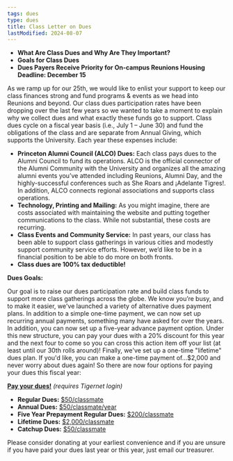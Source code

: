 ```yaml
---
tags: dues
type: dues
title: Class Letter on Dues
lastModified: 2024-08-07
---
```

 - **What Are Class Dues and Why Are They Important?**
 - **Goals for Class Dues**
 - **Dues Payers Receive Priority for On-campus Reunions Housing Deadline: December 15**

As we ramp up for our 25th, we would like to enlist your support to keep our class finances strong and fund programs & events as we head into Reunions and beyond. Our class dues participation rates have been dropping over the last few years so we wanted to take a moment to explain why we collect dues and what exactly these funds go to support. Class dues cycle on a fiscal year basis (i.e., July 1 – June 30) and fund the obligations of the class and are separate from Annual Giving, which supports the University. Each year these expenses include:

- **Princeton Alumni Council (ALCO) Dues:** Each class pays dues to the Alumni Council to fund its operations. ALCO is the official connector of the Alumni Community with the University and organizes all the amazing alumni events you’ve attended including Reunions, Alumni Day, and the highly-successful conferences such as She Roars and ¡Adelante Tigres!. In addition, ALCO connects regional associations and supports class operations.
- **Technology, Printing and Mailing:** As you might imagine, there are costs associated with maintaining the website and putting together communications to the class. While not substantial, these costs are recurring.
- **Class Events and Community Service:** In past years, our class has been able to support class gatherings in various cities and modestly support community service efforts. However, we’d like to be in a financial position to be able to do more on both fronts.
- **Class dues are 100% tax deductible!**

**Dues Goals:**


Our goal is to raise our dues participation rate and build class funds to support more class gatherings across the globe. We know you’re busy, and to make it easier, we've launched a variety of alternative dues payment plans. In addition to a simple one-time payment, we can now set up recurring annual payments, something many have asked for over the years. In addition, you can now set up a five-year advance payment option. Under this new structure, you can pay your dues with a 20% discount for this year and the next four to come so you can cross this action item off your list (at least until our 30th rolls around)! Finally, we've set up a one-time "lifetime" dues plan. If you'd like, you can make a one-time payment of…$2,000 and never worry about dues again! So there are now four options for paying your dues this fiscal year:

**[Pay your dues!](https://www.princeton2000.org/memberships)** *(requires Tigernet login)*
- **Regular Dues:**  [$50/classmate](https://www.princeton2000.org/memberships) 
- **Annual Dues:** [$50/classmate/year](https://www.princeton2000.org/memberships)
- **Five Year Prepayment Regular Dues:** [$200/classmate](https://www.princeton2000.org/memberships)
- **Lifetime Dues:** [$2,000/classmate](https://www.princeton2000.org/memberships)
- **Catchup Dues:** [$50/classmate](https://www.princeton2000.org/memberships)

Please consider donating at your earliest convenience and if you are unsure if you have paid your dues last year or this year, just email our treasurer.

<!--**Dues Payers Receive Priority for On-Campus Reunions Housing**-->
<!---->
<!--The Reunions committee has been hard at work securing housing both on and off campus for our class. As a thank you to those classmates whose continued participation enables our class to operate, we will be giving classmates who have paid dues for this year and last (FY 2024-2025 and 2023-2024 respectively) priority in the on-campus housing lottery. In years past, on campus housing has been limited and oversubscribed. This year is expected to be the same. Please note: Beds will first be assigned via a lottery among all classmates who meet the dues payment requirement by December 15, 2024. If you have not paid your 2023-2024 dues yet, you will have the opportunity to pay these dues in arrears in order to qualify. Any beds not assigned in this preferential lottery will then be made available in a lottery to the rest of the class.-->
<!---->
<!--**For more 25th Reunion Housing details, including 2000 Hotel Blocks, please visit the Housing page**-->
<!---->
<!--Finally, our class relies on the updates you send in with your dues! Even just a line or two about a recent move, a new job or baby, or a mini-Reunion with old friends keeps our Class Notes column current and fresh with news from classmates you may not see on Facebook or other social media. All updates submitted either via snail mail or the P2000 website are read! And, of course, you can always email Morey.-->
<!---->
<!--Your ideas are always welcome. We hope to see you all in Tigertown this June for Reunions 2025 (May 22-25)!-->
